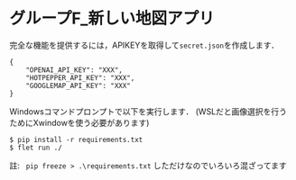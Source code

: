 # グループF_新しい地図アプリ

完全な機能を提供するには，APIKEYを取得して`secret.json`を作成します．
```
{
    "OPENAI_API_KEY": "XXX",
    "HOTPEPPER_API_KEY": "XXX",
    "GOOGLEMAP_API_KEY": "XXX"
}
```

Windowsコマンドプロンプトで以下を実行します．
(WSLだと画像選択を行うためにXwindowを使う必要があります)
```
$ pip install -r requirements.txt
$ flet run ./
```

註: ` pip freeze > .\requirements.txt` しただけなのでいろいろ混ざってます
